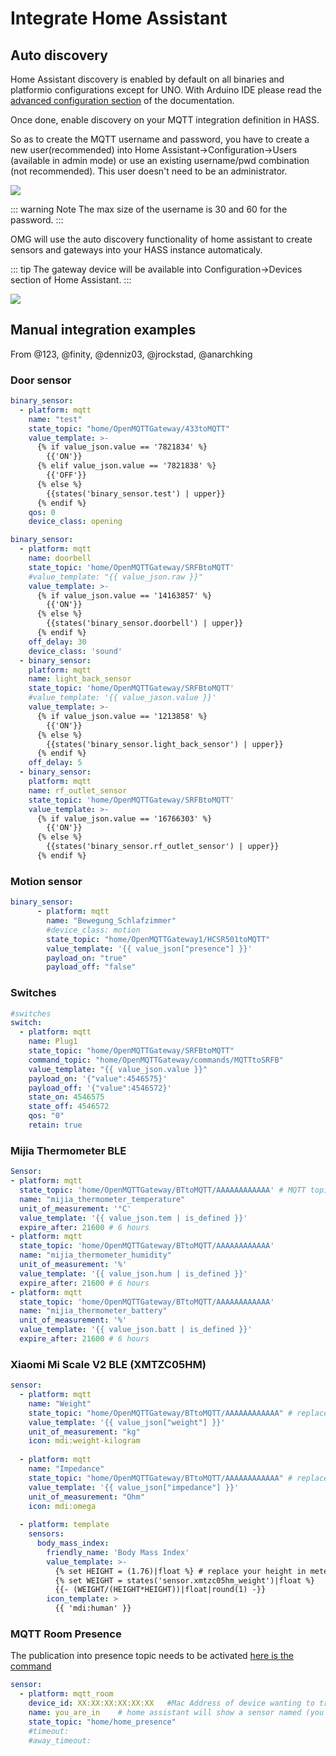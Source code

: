 # Integrate Home Assistant
## Auto discovery
Home Assistant discovery is enabled by default on all binaries and platformio configurations except for UNO. With Arduino IDE please read the [advanced configuration section](../upload/advanced-configuration#auto-discovery) of the documentation.

Once done, enable discovery on your MQTT integration definition in HASS.

So as to create the MQTT username and password, you have to create a new user(recommended) into Home Assistant->Configuration->Users (available in admin mode) or use an existing username/pwd combination (not recommended). This user doesn't need to be an administrator.

![](../img/OpenMQTTGateway-Configuration-Home-Assistant.png)

::: warning Note
The max size of the username is 30 and 60 for the password.
:::

OMG will use the auto discovery functionality of home assistant to create sensors and gateways into your HASS instance automaticaly.

::: tip
The gateway device will be available into Configuration->Devices section of Home Assistant.
:::

![](../img/OpenMQTTGateway_Home_Assistant_MQTT_discovery.png)

## Manual integration examples
From @123, @finity, @denniz03, @jrockstad, @anarchking

### Door sensor
```yaml
binary_sensor:
  - platform: mqtt
    name: "test"
    state_topic: "home/OpenMQTTGateway/433toMQTT"
    value_template: >-
      {% if value_json.value == '7821834' %}
        {{'ON'}}
      {% elif value_json.value == '7821838' %}
        {{'OFF'}}
      {% else %}
        {{states('binary_sensor.test') | upper}}
      {% endif %}
    qos: 0
    device_class: opening
```

```yaml
binary_sensor:
  - platform: mqtt
    name: doorbell
    state_topic: 'home/OpenMQTTGateway/SRFBtoMQTT'
    #value_template: "{{ value_json.raw }}"
    value_template: >- 
      {% if value_json.value == '14163857' %}
        {{'ON'}}
      {% else %}
        {{states('binary_sensor.doorbell') | upper}}
      {% endif %}
    off_delay: 30
    device_class: 'sound'
  - binary_sensor:
    platform: mqtt
    name: light_back_sensor
    state_topic: 'home/OpenMQTTGateway/SRFBtoMQTT'
    #value_template: '{{ value_jason.value }}'
    value_template: >- 
      {% if value_json.value == '1213858' %}
        {{'ON'}}
      {% else %}
        {{states('binary_sensor.light_back_sensor') | upper}}
      {% endif %}
    off_delay: 5
  - binary_sensor:
    platform: mqtt
    name: rf_outlet_sensor
    state_topic: 'home/OpenMQTTGateway/SRFBtoMQTT'
    value_template: >- 
      {% if value_json.value == '16766303' %}
        {{'ON'}}
      {% else %} 
        {{states('binary_sensor.rf_outlet_sensor') | upper}}
      {% endif %}
```

### Motion sensor
```yaml
binary_sensor:
      - platform: mqtt
        name: "Bewegung_Schlafzimmer"
        #device_class: motion
        state_topic: "home/OpenMQTTGateway1/HCSR501toMQTT"
        value_template: '{{ value_json["presence"] }}'
        payload_on: "true"
        payload_off: "false"
```

### Switches

```yaml
#switches
switch:
  - platform: mqtt
    name: Plug1
    state_topic: "home/OpenMQTTGateway/SRFBtoMQTT"
    command_topic: "home/OpenMQTTGateway/commands/MQTTtoSRFB"
    value_template: "{{ value_json.value }}"
    payload_on: '{"value":4546575}'
    payload_off: '{"value":4546572}'
    state_on: 4546575
    state_off: 4546572
    qos: "0"
    retain: true
```

### Mijia Thermometer BLE

```yaml
Sensor:
- platform: mqtt
  state_topic: 'home/OpenMQTTGateway/BTtoMQTT/AAAAAAAAAAAA' # MQTT topic, check MQTT messages; replace AA... with id (BLE MAC) of your device
  name: "mijia_thermometer_temperature"
  unit_of_measurement: '°C'
  value_template: '{{ value_json.tem | is_defined }}'
  expire_after: 21600 # 6 hours
- platform: mqtt
  state_topic: 'home/OpenMQTTGateway/BTtoMQTT/AAAAAAAAAAAA'
  name: "mijia_thermometer_humidity"
  unit_of_measurement: '%'
  value_template: '{{ value_json.hum | is_defined }}'
  expire_after: 21600 # 6 hours
- platform: mqtt
  state_topic: 'home/OpenMQTTGateway/BTtoMQTT/AAAAAAAAAAAA'
  name: "mijia_thermometer_battery"
  unit_of_measurement: '%'
  value_template: '{{ value_json.batt | is_defined }}'
  expire_after: 21600 # 6 hours
  ```


### Xiaomi Mi Scale V2 BLE (XMTZC05HM)

```yaml
sensor:
  - platform: mqtt
    name: "Weight"
    state_topic: "home/OpenMQTTGateway/BTtoMQTT/AAAAAAAAAAAA" # replace your mqtt topic here
    value_template: '{{ value_json["weight"] }}'
    unit_of_measurement: "kg"
    icon: mdi:weight-kilogram
    
  - platform: mqtt
    name: "Impedance"
    state_topic: "home/OpenMQTTGateway/BTtoMQTT/AAAAAAAAAAAA" # replace your mqtt topic here also
    value_template: '{{ value_json["impedance"] }}'
    unit_of_measurement: "Ohm"
    icon: mdi:omega
    
  - platform: template
    sensors:
      body_mass_index:
        friendly_name: 'Body Mass Index'
        value_template: >-
          {% set HEIGHT = (1.76)|float %} # replace your height in meters
          {% set WEIGHT = states('sensor.xmtzc05hm_weight')|float %}
          {{- (WEIGHT/(HEIGHT*HEIGHT))|float|round(1) -}}
        icon_template: >
          {{ 'mdi:human' }}
```

### MQTT Room Presence

The publication into presence topic needs to be activated [here is the command](../use/ble.md)

```yaml
sensor:
  - platform: mqtt_room
    device_id: XX:XX:XX:XX:XX:XX   #Mac Address of device wanting to track
    name: you_are_in    # home assistant will show a sensor named (you are in) with its value being the name you gave the gateway
    state_topic: "home/home_presence"
    #timeout:
    #away_timeout:
```

